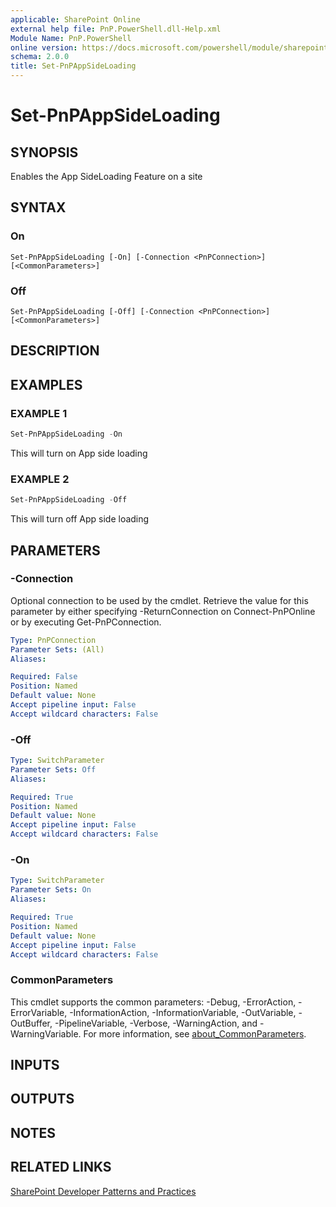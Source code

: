 ```yaml
---
applicable: SharePoint Online
external help file: PnP.PowerShell.dll-Help.xml
Module Name: PnP.PowerShell
online version: https://docs.microsoft.com/powershell/module/sharepoint-pnp/set-pnpappsideloading
schema: 2.0.0
title: Set-PnPAppSideLoading
---
```


# Set-PnPAppSideLoading

## SYNOPSIS
Enables the App SideLoading Feature on a site

## SYNTAX

### On
```
Set-PnPAppSideLoading [-On] [-Connection <PnPConnection>] [<CommonParameters>]
```

### Off
```
Set-PnPAppSideLoading [-Off] [-Connection <PnPConnection>] [<CommonParameters>]
```

## DESCRIPTION

## EXAMPLES

### EXAMPLE 1
```powershell
Set-PnPAppSideLoading -On
```

This will turn on App side loading

### EXAMPLE 2
```powershell
Set-PnPAppSideLoading -Off
```

This will turn off App side loading

## PARAMETERS

### -Connection
Optional connection to be used by the cmdlet. Retrieve the value for this parameter by either specifying -ReturnConnection on Connect-PnPOnline or by executing Get-PnPConnection.

```yaml
Type: PnPConnection
Parameter Sets: (All)
Aliases:

Required: False
Position: Named
Default value: None
Accept pipeline input: False
Accept wildcard characters: False
```

### -Off

```yaml
Type: SwitchParameter
Parameter Sets: Off
Aliases:

Required: True
Position: Named
Default value: None
Accept pipeline input: False
Accept wildcard characters: False
```

### -On

```yaml
Type: SwitchParameter
Parameter Sets: On
Aliases:

Required: True
Position: Named
Default value: None
Accept pipeline input: False
Accept wildcard characters: False
```

### CommonParameters
This cmdlet supports the common parameters: -Debug, -ErrorAction, -ErrorVariable, -InformationAction, -InformationVariable, -OutVariable, -OutBuffer, -PipelineVariable, -Verbose, -WarningAction, and -WarningVariable. For more information, see [about_CommonParameters](http://go.microsoft.com/fwlink/?LinkID=113216).

## INPUTS

## OUTPUTS

## NOTES

## RELATED LINKS

[SharePoint Developer Patterns and Practices](https://aka.ms/sppnp)